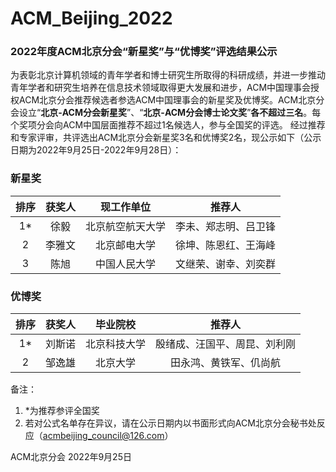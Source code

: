 # ACM_Beijing_2022

### 2022年度ACM北京分会“新星奖”与“优博奖”评选结果公示

  为表彰北京计算机领域的青年学者和博士研究生所取得的科研成绩，并进一步推动青年学者和研究生培养在信息技术领域取得更大发展和进步，ACM中国理事会授权ACM北京分会推荐候选者参选ACM中国理事会的新星奖及优博奖。ACM北京分会设立“**北京-ACM分会新星奖**”、“**北京-ACM分会博士论文奖**”**各不超过三名**。每个奖项分会向ACM中国层面推荐不超过1名候选人，参与全国奖的评选。
  经过推荐和专家评审，共评选出ACM北京分会新星奖3名和优博奖2名，现公示如下（公示日期为2022年9月25日-2022年9月28日）：
  
### 新星奖
| 排序 | 获奖人 | 现工作单位 | 推荐人 |
| :----:| :----: | :----: | :----: |
| 1* | 徐毅 | 北京航空航天大学 | 李未、郑志明、吕卫锋 |
| 2 | 李雅文 | 北京邮电大学 | 徐坤、陈恩红、王海峰 |
| 3 | 陈旭 | 中国人民大学 | 文继荣、谢幸、刘奕群 |
  
### 优博奖
| 排序 | 获奖人 | 毕业院校 | 推荐人 |
| :----:| :----: | :----: | :----: |
| 1* | 刘斯诺 | 北京科技大学 | 殷绪成、汪国平、周昆、刘利刚 |
| 2 | 邹逸雄 | 北京大学 | 田永鸿、黄铁军、仉尚航 |

备注：
1. \*为推荐参评全国奖
2. 若对公式名单存在异议，请在公示日期内以书面形式向ACM北京分会秘书处反应（acmbeijing_council@126.com）

ACM北京分会
2022年9月25日
